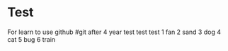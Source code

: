 # Test
For learn to use github
#git after 4 year
test test test
1 fan
2 sand
3 dog
4 cat
5 bug
6 train
